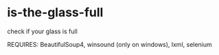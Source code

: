 # is-the-glass-full
check if your glass is full

REQUIRES: BeautifulSoup4, winsound (only on windows), lxml, selenium
